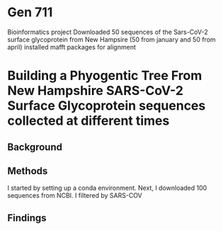 # Gen 711
 Bioinformatics project
Downloaded 50 sequences of the Sars-CoV-2 surface glycoprotein from New Hampsire (50 from january and 50 from april)
installed mafft packages for alignment

# Building a Phyogentic Tree From New Hampshire SARS-CoV-2 Surface Glycoprotein sequences collected at different times
## Background
## Methods

I started by setting up a conda environment. Next, I downloaded 100 sequences from NCBI. I filtered by SARS-COV

## Findings
